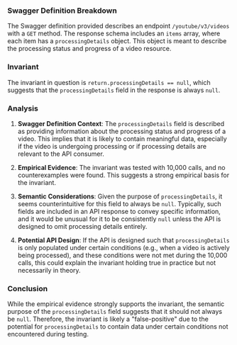 ### Swagger Definition Breakdown

The Swagger definition provided describes an endpoint `/youtube/v3/videos` with a `GET` method. The response schema includes an `items` array, where each item has a `processingDetails` object. This object is meant to describe the processing status and progress of a video resource.

### Invariant

The invariant in question is `return.processingDetails == null`, which suggests that the `processingDetails` field in the response is always `null`.

### Analysis

1. **Swagger Definition Context**: The `processingDetails` field is described as providing information about the processing status and progress of a video. This implies that it is likely to contain meaningful data, especially if the video is undergoing processing or if processing details are relevant to the API consumer.

2. **Empirical Evidence**: The invariant was tested with 10,000 calls, and no counterexamples were found. This suggests a strong empirical basis for the invariant.

3. **Semantic Considerations**: Given the purpose of `processingDetails`, it seems counterintuitive for this field to always be `null`. Typically, such fields are included in an API response to convey specific information, and it would be unusual for it to be consistently `null` unless the API is designed to omit processing details entirely.

4. **Potential API Design**: If the API is designed such that `processingDetails` is only populated under certain conditions (e.g., when a video is actively being processed), and these conditions were not met during the 10,000 calls, this could explain the invariant holding true in practice but not necessarily in theory.

### Conclusion

While the empirical evidence strongly supports the invariant, the semantic purpose of the `processingDetails` field suggests that it should not always be `null`. Therefore, the invariant is likely a "false-positive" due to the potential for `processingDetails` to contain data under certain conditions not encountered during testing.
